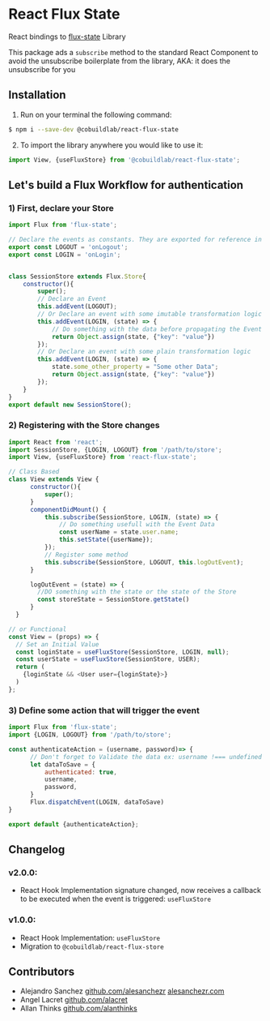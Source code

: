 

# React Flux State

React bindings to [flux-state](https://github.com/cobuildlab/flux-state) Library

This package ads a `subscribe` method to the standard React Component to avoid the unsubscribe boilerplate from the library, AKA: it does the unsubscribe for you

## Installation

1. Run on your terminal the following command:
```sh
$ npm i --save-dev @cobuildlab/react-flux-state
```
2. To import the library anywhere you would like to use it:
```js
import View, {useFluxStore} from '@cobuildlab/react-flux-state';
```

## Let's build a Flux Workflow for authentication

### 1) First, declare your Store

```js
import Flux from 'flux-state';

// Declare the events as constants. They are exported for reference in the subscriptions
export const LOGOUT = 'onLogout';
export const LOGIN = 'onLogin';


class SessionStore extends Flux.Store{
    constructor(){
        super();
        // Declare an Event
        this.addEvent(LOGOUT);
        // Or Declare an event with some imutable transformation logic
        this.addEvent(LOGIN, (state) => {
            // Do something with the data before propagating the Event
            return Object.assign(state, {"key": "value"})
        });
        // Or Declare an event with some plain transformation logic
        this.addEvent(LOGIN, (state) => {
            state.some_other_property = "Some other Data";
            return Object.assign(state, {"key": "value"})
        });
    }
}
export default new SessionStore();
```

### 2) Registering with the Store changes

```js
import React from 'react';
import SessionStore, {LOGIN, LOGOUT} from '/path/to/store';
import View, {useFluxStore} from 'react-flux-state';

// Class Based
class View extends View {
      constructor(){
          super();
      }
      componentDidMount() {
          this.subscribe(SessionStore, LOGIN, (state) => {
              // Do something usefull with the Event Data
              const userName = state.user.name;
              this.setState({userName});
          });
          // Register some method
          this.subscribe(SessionStore, LOGOUT, this.logOutEvent);
      }

      logOutEvent = (state) => {
        //DO something with the state or the state of the Store
        const storeState = SessionStore.getState()
      }
  }

// or Functional
const View = (props) => {
  // Set an Initial Value
  const loginState = useFluxStore(SessionStore, LOGIN, null);
  const userState = useFluxStore(SessionStore, USER);
  return (
    {loginState && <User user={loginState}>}
  )
};
```

### 3) Define some action that will trigger the event

```js
import Flux from 'flux-state';
import {LOGIN, LOGOUT} from '/path/to/store';

const authenticateAction = (username, password)=> {
      // Don't forget to Validate the data ex: username !=== undefined
      let dataToSave = {
          authenticated: true,
          username,
          password,
      }
      Flux.dispatchEvent(LOGIN, dataToSave)
}

export default {authenticateAction};
```
## Changelog

### v2.0.0:

- React Hook Implementation signature changed, now receives a callback to be executed when the event is triggered: `useFluxStore`

### v1.0.0:

- React Hook Implementation: `useFluxStore`
- Migration to `@cobuildlab/react-flux-store`

## Contributors

- Alejandro Sanchez [github.com/alesanchezr](https://github.com/alesanchezr) [alesanchezr.com](http://alesanchezr.com)
- Angel Lacret [github.com/alacret](https://github.com/alacret)
- Allan Thinks [github.com/alanthinks](https://github.com/alanthinks)
